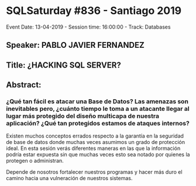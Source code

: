 # SQLSaturday #836 - Santiago 2019
Event Date: 13-04-2019 - Session time: 16:00:00 - Track: Databases
## Speaker: PABLO JAVIER FERNANDEZ
## Title: ¿HACKING SQL SERVER?
## Abstract:
### ¿Qué tan fácil es atacar una Base de Datos? Las amenazas son inevitables pero, ¿cuánto tiempo le toma a un atacante llegar al lugar más protegido del diseño multicapa de nuestra aplicación? ¿Qué tan protegidos estamos de ataques internos?  
 
Existen muchos conceptos errados respecto a la garantía en la seguridad de base de datos donde muchas veces asumimos un grado de protección ideal. En esta sesión verás diferentes maneras en las que la información podría estar expuesta sin que muchas veces esto sea notado por quienes la protegen o administran. 
 
Depende de nosotros fortalecer nuestros programas y hacer más duro el camino hacia una vulneración de nuestros sistemas.
